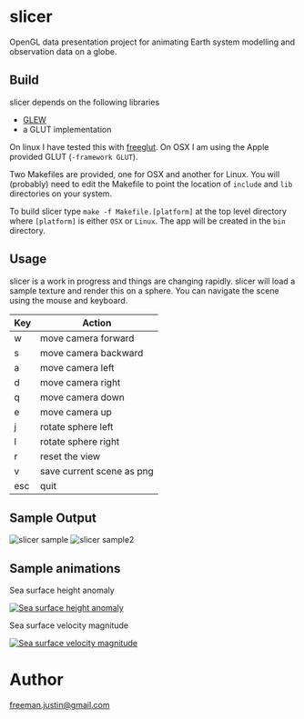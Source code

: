 # slicer
OpenGL data presentation project for animating Earth system modelling and observation data on a globe.

## Build
slicer depends on the following libraries
- [GLEW](http://glew.sourceforge.net/) 
- a GLUT implementation

On linux I have tested this with [freeglut](http://freeglut.sourceforge.net/). On OSX I am using the Apple provided GLUT (`-framework GLUT`).

Two Makefiles are provided, one for OSX and another for Linux. You will (probably) need to edit the Makefile to point the location of `include` and `lib` directories on your system. 

To build slicer type `make -f Makefile.[platform]` at the top level directory where `[platform]` is either `OSX` or `Linux`. The app will be created in the `bin` directory.

## Usage

slicer is a work in progress and things are changing rapidly. slicer will load a sample texture and render this on a sphere. You can navigate the scene using the mouse and keyboard.

| Key | Action          |
| ------------- | ----------- |
| w      | move camera forward|
| s     | move camera backward    |
| a     | move camera left    |
| d     | move camera right    |
| q     | move camera down    |
| e     | move camera up    |
| j     | rotate sphere left    |
| l     | rotate sphere right    |
| r     | reset the view    |
| v     | save current scene as png    |
| esc     | quit    |

## Sample Output
![slicer sample](https://raw.github.com/freemanjustin/slicer/master/bin/sample/sample.png)
![slicer sample2](https://raw.github.com/freemanjustin/slicer/master/bin/sample/sample2.png)

## Sample animations

Sea surface height anomaly

[![Sea surface height anomaly](http://img.youtube.com/vi/t8sZM0F1Noc/0.jpg)](https://www.youtube.com/watch?v=t8sZM0F1Noc)

Sea surface velocity magnitude

[![Sea surface velocity magnitude](http://img.youtube.com/vi/InvkqPuB8mo/0.jpg)](https://www.youtube.com/watch?v=InvkqPuB8mo)

# Author
freeman.justin@gmail.com
